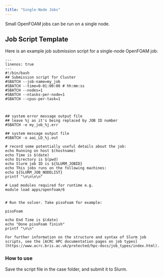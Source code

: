 ```yaml
---
title: "Single-Node Jobs"
---
```


Small OpenFOAM jobs can be run on a single node.

## Job Script Template

Here is an example job submission script for a single-node OpenFOAM job:

```{code-block} bash
---
linenos: true
---
#!/bin/bash
## Submission script for Cluster
#SBATCH --job-name=my_job
#SBATCH --time=0-01:00:00 # hh:mm:ss
#SBATCH --nodes=1
#SBATCH --ntasks-per-node=1
#SBATCH --cpus-per-task=1



## system error message output file
## leave %j as it's being replaced by JOB ID number
#SBATCH -e my_job_%j.err

## system message output file
#SBATCH -o aai_LD_%j.out

# record some potentially useful details about the job: 
echo Running on host $(hostname) 
echo Time is $(date) 
echo Directory is $(pwd) 
echo Slurm job ID is ${SLURM_JOBID} 
echo This jobs runs on the following machines: 
echo ${SLURM_JOB_NODELIST} 
printf "\n\n\n\n" 

# Load modules required for runtime e.g.
module load apps/openfoam/6


# Run the solver. Take pisoFoam for example:

pisoFoam

echo End Time is $(date) 
echo "Done pisoFoam finish"
printf "\n\n"

```

```{note}
For further information on the structure and syntax of Slurm job scripts, see the [ACRC HPC documentation pages on job types](https://www.acrc.bris.ac.uk/protected/hpc-docs/job_types/index.html).
```

### How to use
Save the script file in the case folder, and submit it to Slurm.



